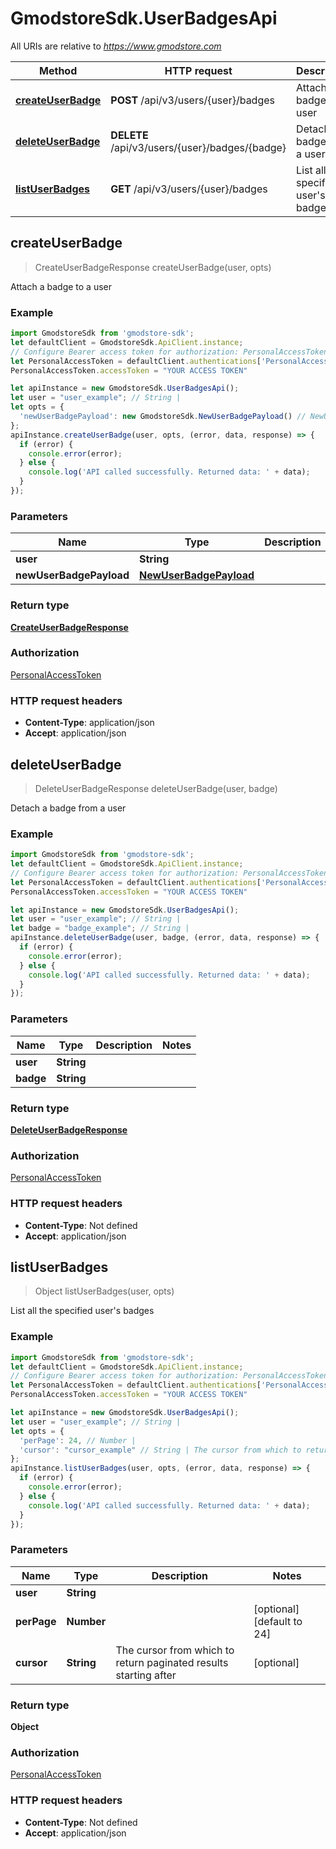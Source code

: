 # GmodstoreSdk.UserBadgesApi

All URIs are relative to *https://www.gmodstore.com*

Method | HTTP request | Description
------------- | ------------- | -------------
[**createUserBadge**](UserBadgesApi.md#createUserBadge) | **POST** /api/v3/users/{user}/badges | Attach a badge to a user
[**deleteUserBadge**](UserBadgesApi.md#deleteUserBadge) | **DELETE** /api/v3/users/{user}/badges/{badge} | Detach a badge from a user
[**listUserBadges**](UserBadgesApi.md#listUserBadges) | **GET** /api/v3/users/{user}/badges | List all the specified user&#39;s badges



## createUserBadge

> CreateUserBadgeResponse createUserBadge(user, opts)

Attach a badge to a user

### Example

```javascript
import GmodstoreSdk from 'gmodstore-sdk';
let defaultClient = GmodstoreSdk.ApiClient.instance;
// Configure Bearer access token for authorization: PersonalAccessToken
let PersonalAccessToken = defaultClient.authentications['PersonalAccessToken'];
PersonalAccessToken.accessToken = "YOUR ACCESS TOKEN"

let apiInstance = new GmodstoreSdk.UserBadgesApi();
let user = "user_example"; // String | 
let opts = {
  'newUserBadgePayload': new GmodstoreSdk.NewUserBadgePayload() // NewUserBadgePayload | 
};
apiInstance.createUserBadge(user, opts, (error, data, response) => {
  if (error) {
    console.error(error);
  } else {
    console.log('API called successfully. Returned data: ' + data);
  }
});
```

### Parameters


Name | Type | Description  | Notes
------------- | ------------- | ------------- | -------------
 **user** | **String**|  | 
 **newUserBadgePayload** | [**NewUserBadgePayload**](NewUserBadgePayload.md)|  | [optional] 

### Return type

[**CreateUserBadgeResponse**](CreateUserBadgeResponse.md)

### Authorization

[PersonalAccessToken](../README.md#PersonalAccessToken)

### HTTP request headers

- **Content-Type**: application/json
- **Accept**: application/json


## deleteUserBadge

> DeleteUserBadgeResponse deleteUserBadge(user, badge)

Detach a badge from a user

### Example

```javascript
import GmodstoreSdk from 'gmodstore-sdk';
let defaultClient = GmodstoreSdk.ApiClient.instance;
// Configure Bearer access token for authorization: PersonalAccessToken
let PersonalAccessToken = defaultClient.authentications['PersonalAccessToken'];
PersonalAccessToken.accessToken = "YOUR ACCESS TOKEN"

let apiInstance = new GmodstoreSdk.UserBadgesApi();
let user = "user_example"; // String | 
let badge = "badge_example"; // String | 
apiInstance.deleteUserBadge(user, badge, (error, data, response) => {
  if (error) {
    console.error(error);
  } else {
    console.log('API called successfully. Returned data: ' + data);
  }
});
```

### Parameters


Name | Type | Description  | Notes
------------- | ------------- | ------------- | -------------
 **user** | **String**|  | 
 **badge** | **String**|  | 

### Return type

[**DeleteUserBadgeResponse**](DeleteUserBadgeResponse.md)

### Authorization

[PersonalAccessToken](../README.md#PersonalAccessToken)

### HTTP request headers

- **Content-Type**: Not defined
- **Accept**: application/json


## listUserBadges

> Object listUserBadges(user, opts)

List all the specified user&#39;s badges

### Example

```javascript
import GmodstoreSdk from 'gmodstore-sdk';
let defaultClient = GmodstoreSdk.ApiClient.instance;
// Configure Bearer access token for authorization: PersonalAccessToken
let PersonalAccessToken = defaultClient.authentications['PersonalAccessToken'];
PersonalAccessToken.accessToken = "YOUR ACCESS TOKEN"

let apiInstance = new GmodstoreSdk.UserBadgesApi();
let user = "user_example"; // String | 
let opts = {
  'perPage': 24, // Number | 
  'cursor': "cursor_example" // String | The cursor from which to return paginated results starting after
};
apiInstance.listUserBadges(user, opts, (error, data, response) => {
  if (error) {
    console.error(error);
  } else {
    console.log('API called successfully. Returned data: ' + data);
  }
});
```

### Parameters


Name | Type | Description  | Notes
------------- | ------------- | ------------- | -------------
 **user** | **String**|  | 
 **perPage** | **Number**|  | [optional] [default to 24]
 **cursor** | **String**| The cursor from which to return paginated results starting after | [optional] 

### Return type

**Object**

### Authorization

[PersonalAccessToken](../README.md#PersonalAccessToken)

### HTTP request headers

- **Content-Type**: Not defined
- **Accept**: application/json

